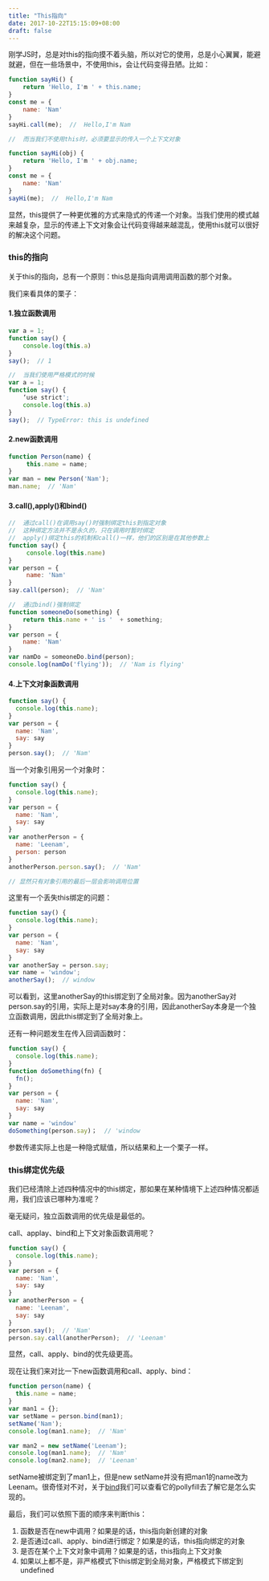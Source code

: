```yaml
---
title: "This指向"
date: 2017-10-22T15:15:09+08:00
draft: false
---
```


刚学JS时，总是对this的指向摸不着头脑，所以对它的使用，总是小心翼翼，能避就避，但在一些场景中，不使用this，会让代码变得丑陋。比如：

```javascript
function sayHi() {
    return 'Hello, I'm ' + this.name;
}
const me = {
    name: 'Nam'
}
sayHi.call(me);  //  Hello,I'm Nam

//  而当我们不使用this时，必须要显示的传入一个上下文对象

function sayHi(obj) {
    return 'Hello, I'm ' + obj.name;
}
const me = {
    name: 'Nam'
}
sayHi(me);  //  Hello,I'm Nam
```

显然，this提供了一种更优雅的方式来隐式的传递一个对象。当我们使用的模式越来越复杂，显示的传递上下文对象会让代码变得越来越混乱，使用this就可以很好的解决这个问题。

 

### this的指向

关于this的指向，总有一个原则：this总是指向调用调用函数的那个对象。

我们来看具体的栗子：

#### 1.独立函数调用

```javascript
var a = 1;
function say() {
    console.log(this.a)
}
say();  // 1

//  当我们使用严格模式的时候
var a = 1;
function say() {
    ‘use strict';
    console.log(this.a)
}
say();  // TypeError: this is undefined
```

#### 2.new函数调用

```javascript
function Person(name) {
     this.name = name;
}
var man = new Person('Nam');
man.name;  // 'Nam'
```

#### 3.call(),apply()和bind()

```javascript
//  通过call()在调用say()时强制绑定this到指定对象
//  这种绑定方法并不是永久的，只在调用时暂时绑定
//  apply()绑定this的机制和call()一样，他们的区别是在其他参数上
function say() {
     console.log(this.name)
}
var person = {
     name: 'Nam'
}
say.call(person);  // 'Nam'

//  通过bind()强制绑定
function someoneDo(something) {
    return this.name + ' is '  + something;
}
var person = {
    name: 'Nam'
}
var namDo = someoneDo.bind(person);
console.log(namDo('flying'));  // 'Nam is flying'
```

#### 4.上下文对象函数调用

```javascript
function say() {
  console.log(this.name);
}
var person = {
  name: 'Nam',
  say: say
}
person.say();  // 'Nam'
```

当一个对象引用另一个对象时：

```javascript
function say() {
  console.log(this.name);
}
var person = {
  name: 'Nam',
  say: say
}
var anotherPerson = {
  name: 'Leenam',
  person: person
}
anotherPerson.person.say();  // 'Nam'

// 显然只有对象引用的最后一层会影响调用位置
```

这里有一个丢失this绑定的问题：

```javascript
function say() {
  console.log(this.name);
}
var person = {
  name: 'Nam',
  say: say
}
var anotherSay = person.say;
var name = 'window';
anotherSay();  // window
```

可以看到，这里anotherSay的this绑定到了全局对象。因为anotherSay对person.say的引用，实际上是对say本身的引用，因此anotherSay本身是一个独立函数调用，因此this绑定到了全局对象上。

还有一种问题发生在传入回调函数时：

```javascript
function say() {
  console.log(this.name);
}
function doSomething(fn) {
  fn();
}
var person = {
  name: 'Nam',
  say: say
}
var name = 'window'
doSomething(person.say)；  // 'window
```

参数传递实际上也是一种隐式赋值，所以结果和上一个栗子一样。

### this绑定优先级

我们已经清除上述四种情况中的this绑定，那如果在某种情境下上述四种情况都适用，我们应该已哪种为准呢？

毫无疑问，独立函数调用的优先级是最低的。

call、applay、bind和上下文对象函数调用呢？

```javascript
function say() {
  console.log(this.name);
}
var person = {
  name: 'Nam',
  say: say
}
var anotherPerson = {
  name: 'Leenam',
  say: say
}
person.say();  // 'Nam'
person.say.call(anotherPerson);  // 'Leenam'

```

显然，call、apply、bind的优先级更高。

现在让我们来对比一下new函数调用和call、apply、bind：

```javascript
function person(name) {
  this.name = name;
}
var man1 = {};
var setName = person.bind(man1);
setName('Nam');
console.log(man1.name);  // 'Nam'

var man2 = new setName('Leenam');
console.log(man1.name);  // 'Nam'
console.log(man2.name);  // 'Leenam'

```

setName被绑定到了man1上，但是new setName并没有把man1的name改为Leenam。很奇怪对不对，关于[bind](https://developer.mozilla.org/zh-CN/docs/Web/JavaScript/Reference/Global_Objects/Function/bind)我们可以查看它的pollyfill去了解它是怎么实现的。

 

最后，我们可以依照下面的顺序来判断this：

1. 函数是否在new中调用？如果是的话，this指向新创建的对象
2. 是否通过call、apply、bind进行绑定？如果是的话，this指向绑定的对象
3. 是否在某个上下文对象中调用？如果是的话，this指向上下文对象
4. 如果以上都不是，非严格模式下this绑定到全局对象，严格模式下绑定到undefined